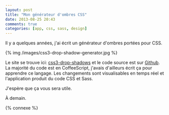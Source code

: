 ```yaml
---
layout: post
title: "Mon générateur d'ombres CSS"
date: 2013-08-25 20:43
comments: true
categories: [app, css, sass, design]
---
```


Il y a quelques années, j'ai écrit un générateur d'ombres portées pour CSS.

{% img /images/css3-drop-shadow-generator.jpg %}

<!-- more -->

Le site se trouve ici:
[css3-drop-shadows](http://css3-drop-shadows.herokuapp.com/app)
et le code source est sur
[Github](https://github.com/lkdjiin/css3_shadow).
La majorité du code est en CoffeeScript, j'avais d'ailleurs écrit ça pour
apprendre ce langage. Les changements sont visualisables en temps réel et
l'application produit du code CSS et Sass.

J'espère que ça vous sera utile.

À demain.

{% connexe %}

